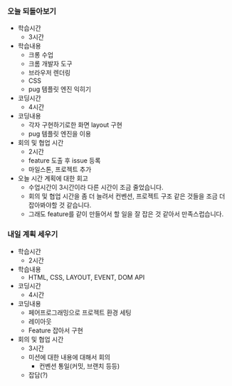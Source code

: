 ### 오늘 되돌아보기

- 학습시간 
    - 3시간
- 학습내용
    - 크롱 수업
    - 크롬 개발자 도구
    - 브라우저 렌더링
    - CSS
    - pug 템플릿 엔진 익히기
- 코딩시간
    - 4시간
- 코딩내용
    - 각자 구현하기로한 화면 layout 구현
    - pug 템플릿 엔진을 이용
- 회의 및 협업 시간
    - 2시간
    - feature 도출 후 issue 등록
    - 마일스톤, 프로젝트 추가
- 오늘 시간 계획에 대한 회고
    - 수업시간이 3시간이라 다른 시간이 조금 줄었습니다.
    - 회의 및 협업 시간을 좀 더 늘려서 컨벤션, 프로젝트 구조 같은 것들을 조금 더 잡아봐야할 것 같습니다.
    - 그래도 feature를 같이 만들어서 할 일을 잘 잡은 것 같아서 만족스럽습니다.

### 내일 계획 세우기

- 학습시간
    - 2시간
- 학습내용
    - HTML, CSS, LAYOUT, EVENT, DOM API
- 코딩시간
    - 4시간
- 코딩내용
    - 페어프로그래밍으로 프로젝트 환경 세팅
    - 레이아웃
    - Feature 잡아서 구현
- 회의 및 협업 시간
    - 3시간
    - 미션에 대한 내용에 대해서 회의
        - 컨벤션 통일(커밋, 브랜치 등등)
    - 잡담(?)